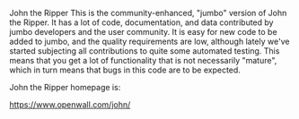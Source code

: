 John the Ripper
This is the community-enhanced, "jumbo" version of John the Ripper. It has a lot of code, documentation, and data contributed by jumbo developers and the user community. It is easy for new code to be added to jumbo, and the quality requirements are low, although lately we've started subjecting all contributions to quite some automated testing. This means that you get a lot of functionality that is not necessarily "mature", which in turn means that bugs in this code are to be expected.

John the Ripper homepage is:

https://www.openwall.com/john/

